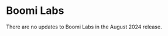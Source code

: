 # Boomi Labs 

<head>
  <meta name="guidename" content="Release Notes"/>
  <meta name="context" content="GUID-44d51bfd-afaf-455b-9fa2-e260e2ca314d"/>
</head>


There are no updates to Boomi Labs in the August 2024 release.
